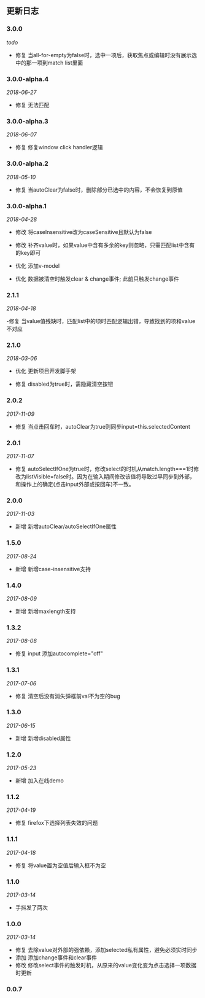 ## 更新日志

### 3.0.0

*todo*

- 修复 当all-for-empty为false时，选中一项后，获取焦点或编辑时没有展示选中的那一项到match list里面

### 3.0.0-alpha.4

*2018-06-27*

- 修复 无法匹配

### 3.0.0-alpha.3

*2018-06-07*

- 修复 修复window click handler逻辑

### 3.0.0-alpha.2

*2018-05-10*

- 修复 当autoClear为false时，删除部分已选中的内容，不会恢复到原值

### 3.0.0-alpha.1

*2018-04-28*

- 修改 将caseInsensitive改为caseSensitive且默认为false

- 修改 补齐value时，如果value中含有多余的key则忽略，只需匹配list中含有的key即可

- 优化 添加v-model

- 优化 数据被清空时触发clear & change事件; 此前只触发change事件

### 2.1.1

*2018-04-18*

-修复 当value值残缺时，匹配list中的项时匹配逻辑出错，导致找到的项和value不对应

### 2.1.0

*2018-03-06*

- 优化 更新项目开发脚手架

- 修复 disabled为true时，需隐藏清空按钮

### 2.0.2

*2017-11-09*

- 修复 当点击回车时，autoClear为true则同步input=this.selectedContent

### 2.0.1

*2017-11-07*

- 修复 autoSelectIfOne为true时，修改select的时机从match.length===1时修改为listVisible=false时。因为在输入期间修改该值将导致过早同步到外部，和操作上的确定(点击input外部或按回车)不一致。

### 2.0.0

*2017-11-03*

- 新增 新增autoClear/autoSelectIfOne属性

### 1.5.0

*2017-08-24*

- 新增 新增case-insensitive支持

### 1.4.0

*2017-08-09*

- 新增 新增maxlength支持

### 1.3.2

*2017-08-08*

- 修复 input 添加autocomplete="off"

### 1.3.1

*2017-07-06*

- 修复 清空后没有消失弹框前val不为空的bug

### 1.3.0

*2017-06-15*

- 新增 新增disabled属性

### 1.2.0

*2017-05-23*

- 新增 加入在线demo

### 1.1.2

*2017-04-19*

- 修复 firefox下选择列表失效的问题

### 1.1.1

*2017-04-18*

- 修复 将value置为空值后输入框不为空

### 1.1.0

*2017-03-14*

- 手抖发了两次

### 1.0.0

*2017-03-14*

- 修复 去除value对外部的强依赖，添加selected私有属性，避免必须实时同步
- 添加 添加change事件和clear事件
- 修改 修改select事件的触发时机，从原来的value变化变为点击选择一项数据时更新

### 0.0.7
